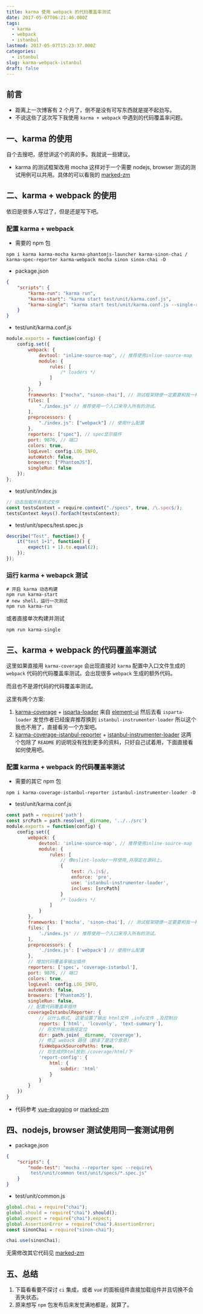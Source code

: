 ```yaml
---
title: karma 使用 webpack 的代码覆盖率测试
date: 2017-05-07T06:21:46.000Z
tags:
  - karma
  - webpack
  - istanbul
lastmod: 2017-05-07T15:23:37.000Z
categories:
  - istanbul
slug: karma-webpack-istanbul
draft: false
---
```


## 前言

-   距离上一次博客有 2 个月了，倒不是没有可写东西就是提不起劲写。
-   不说这些了这次写下我使用 `karma + webpack` 中遇到的代码覆盖率问题。

<!--more-->

## 一、karma 的使用

自个去搜吧，感觉讲这个的真的多。我就说一些建议。

-   karma 的测试框架改用 mocha 这样对于一个需要 nodejs, browser 测试的测试用例可以共用。具体的可以看我的 [marked-zm](https://github.com/zeromake/marked-zm)

## 二、karma + webpack 的使用

依旧是很多人写过了，但是还是写下吧。

### 配置 karma + webpack

-   需要的 npm 包

```shell
npm i karma karma-mocha karma-phantomjs-launcher karma-sinon-chai /
karma-spec-reporter karma-webpack mocha sinon sinon-chai -D
```

-   package.json

```json
{
    "scripts": {
        "karma-run": "karma run",
        "karma-start": "karma start test/unit/karma.conf.js",
        "karma-single": "karma start test/unit/karma.conf.js --single-run"
    }
}
```

-   test/unit/karma.conf.js

```javascript
module.exports = function(config) {
    config.set({
        webpack: {
            devtool: "inline-source-map", // 推荐使用inline-source-map
            module: {
                rules: [
                    /* loaders */
                ]
            }
        },
        frameworks: ["mocha", "sinon-chai"], // 测试框架随便一定要要和我一样
        files: [
            "./index.js" // 推荐使用一个入口来导入所有的测试。
        ],
        preprocessors: {
            "./index.js": ["webpack"] // 使用什么配置
        },
        reporters: ["spec"], // spec显示插件
        port: 9876, // 端口
        colors: true,
        logLevel: config.LOG_INFO,
        autoWatch: false,
        browsers: ["PhantomJS"],
        singleRun: false
    });
};
```

-   test/unit/index.js

```javascript
// 动态加载所有测试文件
const testsContext = require.context("./specs", true, /\.spec$/);
testsContext.keys().forEach(testsContext);
```

-   test/unit/specs/test.spec.js

```javascript
describe("Test", function() {
    it("test 1+1", function() {
        expect(1 + 1).to.equal(2);
    });
});
```

### 运行 karma + webapck 测试

```shell
# 开启 karma 动态构建
npm run karma-start
# new shell，运行一次测试
npm run karma-run
```

或者直接单次构建并测试

```shell
npm run karma-single
```

## 三、karma + webpack 的代码覆盖率测试

这里如果直接用 `karma-coverage` 会出现直接对 `karma` 配置中入口文件生成的 `webpack` 代码的代码覆盖率测试。会出现很多 `webpack` 生成的额外代码。

而且也不是源代码的代码覆盖率测试。

这里有两个方案:

1. [karma-coverage](https://github.com/karma-runner/karma-coverage) + [isparta-loader](https://github.com/deepsweet/isparta-loader)
   来自 [element-ui](https://github.com/ElemeFE/element) 然后去看 `isparta-loader` 发觉作者已经废弃推荐换到 `istanbul-instrumenter-loader` 所以这个我也不用了，直接看另一个方案吧。
2. [karma-coverage-istanbul-reporter](https://github.com/mattlewis92/karma-coverage-istanbul-reporter) + [istanbul-instrumenter-loader](https://github.com/webpack-contrib/istanbul-instrumenter-loader)
   这两个包除了 `README` 的说明没有找到更多的资料，只好自己试着用，下面直接看如何使用吧。

### 配置 karma + webpack 的代码覆盖率测试

-   需要的其它 npm 包

```shell
npm i karma-coverage-istanbul-reporter istanbul-instrumenter-loader -D
```

-   test/unit/karma.conf.js

```javascript
const path = require('path')
const srcPath = path.resolve(__dirname, '../../src')
module.exports = function(config) {
    config.set({
        webpack: {
            devtool: 'inline-source-map', // 推荐使用inline-source-map
            module: {
                rules: [
                    // 像eslint-loader一样使用,并限定在源码上。
                    {
                        test: /\.js$/,
                        enforce: 'pre',
                        use: 'istanbul-instrumenter-loader',
                        inclues: [srcPath]
                    }
                    /* loaders */
                ]
            }
        },
        frameworks: ['mocha', 'sinon-chai'], // 测试框架随便一定要要和我一样
        files: [
            './index.js' // 推荐使用一个入口来导入所有的测试。
        ],
        preprocessors: {
            './index.js': ['webpack'] // 使用什么配置
        },
        // 增加代码覆盖率输出插件
        reporters: ['spec'，'coverage-istanbul'],
        port: 9876, // 端口
        colors: true,
        logLevel: config.LOG_INFO,
        autoWatch: false,
        browsers: ['PhantomJS'],
        singleRun: false,
        // 配置代码覆盖率插件
        coverageIstanbulReporter: {
            // 以什么格式, 这里设置了输出 html文件 ,info文件 ,及控制台
            reports: ['html', 'lcovonly', 'text-summary'],
            // 将文件输出路径定位
            dir: path.join(__dirname, 'coverage'),
            // 修正 weback 路径（翻译了是这个意思）
            fixWebpackSourcePaths: true,
            // 将生成的html放到./coverage/html/下
            'report-config': {
                html: {
                    subdir: 'html'
                }
            }
        }
    })
}
```

-   代码参考 [vue-dragging](https://github.com/zeromake/vue-dragging/tree/test) or [marked-zm](https://github.com/zeromake/marked-zm)

## 四、nodejs, browser 测试使用同一套测试用例

-   package.json

```json
{
    "scripts": {
        "node-test": "mocha --reporter spec --require\
         test/unit/common test/unit/specs/*.spec.js"
    }
}
```

-   test/unit/common.js

```javascript
global.chai = require("chai");
global.should = require("chai").should();
global.expect = require("chai").expect;
global.AssertionError = require("chai").AssertionError;
const sinonChai = require("sinon-chai");

chai.use(sinonChai);
```

无需修改其它代码见 [marked-zm](https://github.com/zeromake/marked-zm)

## 五、总结

1. 下篇看看要不探讨 `ci` 集成，或者 `vue` 的面板组件直接加载组件并且切换不会丢失状态。
2. 原来想写 `npm` 包发布后来发觉满地都是，就算了。
